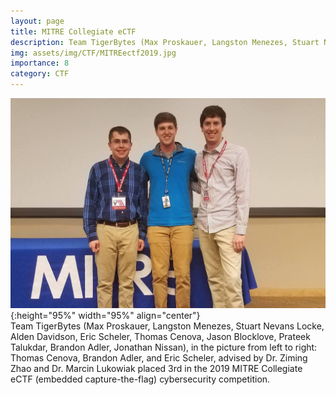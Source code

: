 ```yaml
---
layout: page
title: MITRE Collegiate eCTF
description: Team TigerBytes (Max Proskauer, Langston Menezes, Stuart Nevans Locke, Alden Davidson, Eric Scheler, Thomas Cenova, Jason Blocklove, Prateek Talukdar, Brandon Adler, Jonathan Nissan), in the picture from left to right:Thomas Cenova, Brandon Adler, and Eric Scheler, advised by Dr. Ziming Zhao and Dr. Marcin Lukowiak placed 3rd in the 2019 MITRE Collegiate eCTF (embedded capture-the-flag) cybersecurity competition. 
img: assets/img/CTF/MITREectf2019.jpg
importance: 8
category: CTF
---
```


![MITREectf2019](/assets/img/CTF/MITREectf2019.jpg "Team TigerBytes (Max Proskauer, Langston Menezes, Stuart Nevans Locke, Alden Davidson, Eric Scheler, Thomas Cenova, Jason Blocklove, Prateek Talukdar, Brandon Adler, Jonathan Nissan), in the picture from left to right: Thomas Cenova, Brandon Adler, and Eric Scheler, advised by Dr. Ziming Zhao and Dr. Marcin Lukowiak placed 3rd in the 2019 MITRE Collegiate eCTF (embedded capture-the-flag) cybersecurity competition. "){:height="95%" width="95%" align="center"}<br>
Team TigerBytes (Max Proskauer, Langston Menezes, Stuart Nevans Locke, Alden Davidson, Eric Scheler, Thomas Cenova, Jason Blocklove, Prateek Talukdar, Brandon Adler, Jonathan Nissan), in the picture from left to right: Thomas Cenova, Brandon Adler, and Eric Scheler, advised by Dr. Ziming Zhao and Dr. Marcin Lukowiak placed 3rd in the 2019 MITRE Collegiate eCTF (embedded capture-the-flag) cybersecurity competition. 